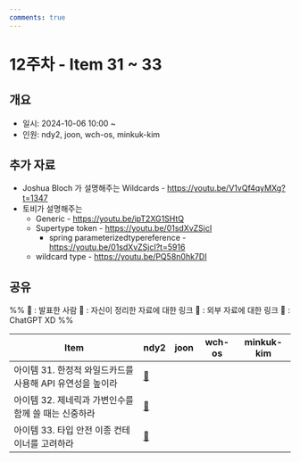 ```yaml
---
comments: true
---
```

# 12주차 - Item 31 ~ 33

## 개요

- 일시: 2024-10-06 10:00 ~ 
- 인원: ndy2, joon, wch-os, minkuk-kim

## 추가 자료

-  Joshua Bloch 가 설명해주는 Wildcards - https://youtu.be/V1vQf4qyMXg?t=1347
-  토비가 설명해주는 
	- Generic - https://youtu.be/ipT2XG1SHtQ
	- Supertype token - https://youtu.be/01sdXvZSjcI
		- spring parameterizedtypereference - https://youtu.be/01sdXvZSjcI?t=5916
	- wildcard type - https://youtu.be/PQ58n0hk7DI

## 공유
%% 
📢 : 발표한 사람
📄 : 자신이 정리한 자료에 대한 링크
🔗 : 외부 자료에 대한 링크
🤖 : ChatGPT XD
%%

| Item                                | ndy2                                                                                                    | joon | wch-os | minkuk-kim |
| ----------------------------------- | ------------------------------------------------------------------------------------------------------- | ---- | ------ | ---------- |
| 아이템 31. 한정적 와일드카드를 사용해 API 유연성을 높이라 | [📄](docs/chapter05/item31/ndy.md)                                                                      |      |        |            |
| 아이템 32. 제네릭과 가변인수를 함께 쓸 때는 신중하라     | [🔗](https://incheol-jung.gitbook.io/docs/study/effective-java/undefined-3/2020-03-20-effective-32item) |      |        |            |
| 아이템 33. 타입 안전 이종 컨테이너를 고려하라         | [🔗](https://incheol-jung.gitbook.io/docs/study/effective-java/undefined-3/33)                          |      |        |            |
